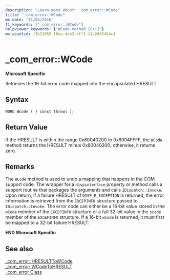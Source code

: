 ```yaml
---
description: "Learn more about: _com_error::WCode"
title: "_com_error::WCode"
ms.date: "11/04/2016"
f1_keywords: ["_com_error::WCode"]
helpviewer_keywords: ["WCode method [C++]"]
ms.assetid: f3b21852-f8ea-4e43-bff1-11c2d35454c4
---
```

# _com_error::WCode

**Microsoft Specific**

Retrieves the 16-bit error code mapped into the encapsulated HRESULT.

## Syntax

```
WORD WCode ( ) const throw( );
```

## Return Value

If the HRESULT is within the range 0x80040200 to 0x8004FFFF, the `WCode` method returns the HRESULT minus 0x80040200; otherwise, it returns zero.

## Remarks

The `WCode` method is used to undo a mapping that happens in the COM support code. The wrapper for a `dispinterface` property or method calls a support routine that packages the arguments and calls `IDispatch::Invoke`. Upon return, if a failure HRESULT of `DISP_E_EXCEPTION` is returned, the error information is retrieved from the `EXCEPINFO` structure passed to `IDispatch::Invoke`. The error code can either be a 16-bit value stored in the `wCode` member of the `EXCEPINFO` structure or a full 32-bit value in the `scode` member of the `EXCEPINFO` structure. If a 16-bit `wCode` is returned, it must first be mapped to a 32-bit failure HRESULT.

**END Microsoft Specific**

## See also

[_com_error::HRESULTToWCode](../cpp/com-error-hresulttowcode.md)<br/>
[_com_error::WCodeToHRESULT](../cpp/com-error-wcodetohresult.md)<br/>
[_com_error Class](../cpp/com-error-class.md)

